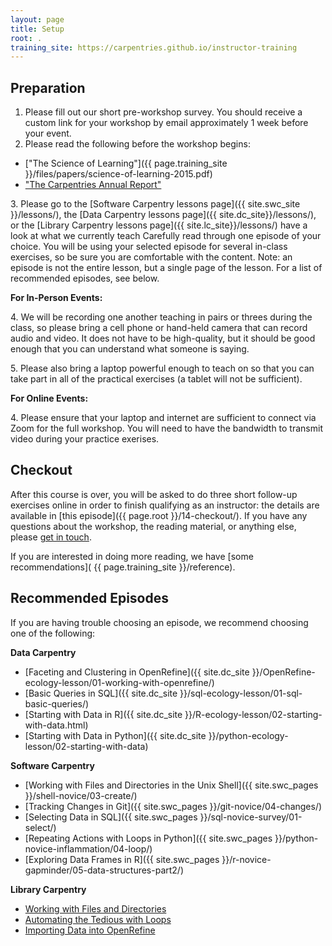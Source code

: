 ```yaml
---
layout: page
title: Setup
root: .
training_site: https://carpentries.github.io/instructor-training
---
```


Preparation
-----------
1.  Please fill out our short pre-workshop survey. You should receive a custom link for your workshop by email approximately 1 week before your event.
2.  Please read the following before the workshop begins:
* ["The Science of Learning"]({{ page.training_site }}/files/papers/science-of-learning-2015.pdf)
* ["The Carpentries Annual Report"](https://carpentries.org/files/reports/Carpentries2020AnnualReport.pdf)

3\.  Please go to the [Software Carpentry lessons page]({{ site.swc_site }}/lessons/),
    the [Data Carpentry lessons page]({{ site.dc_site}}/lessons/), or the [Library Carpentry lessons page]({{ site.lc_site}}/lessons/) 
    have a look at what we currently teach Carefully read through one episode of your choice. You will be using your selected episode for several in-class 
    exercises, so be sure you are comfortable with the content. Note: an episode is not the entire lesson, but a single page of the lesson. For a list of 
    recommended episodes, see below.

**For In-Person Events:** 

4\.  We will be recording one another teaching in pairs or threes during the class,
    so please bring a cell phone or hand-held camera that can record audio and video.
    It does not have to be high-quality, but it should be good enough that you can understand what someone is saying.

5\.  Please also bring a laptop powerful enough to teach on so that you can take part in all of the practical exercises
    (a tablet will not be sufficient).

**For Online Events:**

4\. Please ensure that your laptop and internet are sufficient to connect via Zoom for the full workshop. You will need to have
    the bandwidth to transmit video during your practice exerises.

Checkout
--------
After this course is over,
you will be asked to do three short follow-up exercises online in order to finish qualifying as an instructor:
the details are available in [this episode]({{ page.root }}/14-checkout/).
If you have any questions about the workshop, the reading material, or anything else, please [get in touch](mailto:checkout@carpentries.org).

If you are interested in doing more reading, we have [some recommendations]( {{ page.training_site }}/reference).

Recommended Episodes
--------

If you are having trouble choosing an episode, we recommend choosing one of the following: 

**Data Carpentry**

* [Faceting and Clustering in OpenRefine]({{ site.dc_site }}/OpenRefine-ecology-lesson/01-working-with-openrefine/)
* [Basic Queries in SQL]({{ site.dc_site }}/sql-ecology-lesson/01-sql-basic-queries/)
* [Starting with Data in R]({{ site.dc_site }}/R-ecology-lesson/02-starting-with-data.html)
* [Starting with Data in Python]({{ site.dc_site }}/python-ecology-lesson/02-starting-with-data)

**Software Carpentry**

* [Working with Files and Directories in the Unix Shell]({{ site.swc_pages }}/shell-novice/03-create/)
* [Tracking Changes in Git]({{ site.swc_pages }}/git-novice/04-changes/)
* [Selecting Data in SQL]({{ site.swc_pages }}/sql-novice-survey/01-select/)
* [Repeating Actions with Loops in Python]({{ site.swc_pages }}/python-novice-inflammation/04-loop/)
* [Exploring Data Frames in R]({{ site.swc_pages }}/r-novice-gapminder/05-data-structures-part2/)

**Library Carpentry**

* [Working with Files and Directories](https://librarycarpentry.org/lc-shell/03-working-with-files-and-folders/index.html)  
* [Automating the Tedious with Loops](https://librarycarpentry.github.io/lc-shell/04-loops/index.html)
* [Importing Data into OpenRefine](https://librarycarpentry.org/lc-open-refine/02-importing-data/index.html)
